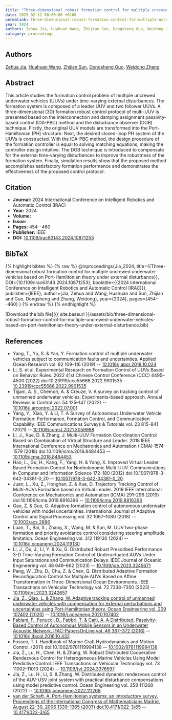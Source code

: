 ```yaml
---
title: "Three-dimensional robust formation control for multiple uncrewed underwater vehicles based on Port-Hamiltonian theory under external disturbance"
date: 2025-02-12 00:00:00 +0100
permalink: three-dimensional-robust-formation-control-for-multiple-uncrewed-underwater-vehicles-based-on-port-hamiltonian-theory-under-external-disturbance
year: 2024
authors: Zehua Jia, Huahuan Wang, Zhijian Sun, Dongsheng Guo, Weidong Zhang
category: proceedings
---
```

 
## Authors
[Zehua Jia](authors/zehua-jia), [Huahuan Wang](authors/huahuan-wang), [Zhijian Sun](authors/zhijian-sun), [Dongsheng Guo](authors/dongsheng-guo), [Weidong Zhang](authors/weidong-zhang)
 
## Abstract
This article studies the formation control problem of multiple uncrewed underwater vehicles (UUVs) under time-varying external disturbances. The formation system is composed of a leader UUV and two follower UUVs. A three-dimensional (3D) formation robust control protocol of multi-UUV is presented based on the interconnection and damping assignment passivity-based control (IDA-PBC) method and the disturbance observer (DOB) technique. Firstly, the original UUV models are transformed into the Port-Hamiltonian (PH) structure. Next, the desired closed-loop PH system of the UUVs is constructed. With the IDA-PBC method, the design procedure of the formation controller is equal to solving matching equations, making the controller design intuitive. The DOB technique is introduced to compensate for the external time-varying disturbances to improve the robustness of the formation system. Finally, simulation results show that the proposed method accomplishes satisfactory formation performance and demonstrates the effectiveness of the proposed control protocol.
 
## Citation
- **Journal:** 2024 International Conference on Intelligent Robotics and Automatic Control (IRAC)
- **Year:** 2024
- **Volume:** 
- **Issue:** 
- **Pages:** 454--460
- **Publisher:** IEEE
- **DOI:** [10.1109/irac63143.2024.10871253](https://doi.org/10.1109/irac63143.2024.10871253)
 
## BibTeX
{% highlight bibtex %}
{% raw %}
@inproceedings{Jia_2024,
  title={{Three-dimensional robust formation control for multiple uncrewed underwater vehicles based on Port-Hamiltonian theory under external disturbance}},
  DOI={10.1109/irac63143.2024.10871253},
  booktitle={{2024 International Conference on Intelligent Robotics and Automatic Control (IRAC)}},
  publisher={IEEE},
  author={Jia, Zehua and Wang, Huahuan and Sun, Zhijian and Guo, Dongsheng and Zhang, Weidong},
  year={2024},
  pages={454--460}
}
{% endraw %}
{% endhighlight %}
 
[Download the bib file]({{ site.baseurl }}/assets/bib/three-dimensional-robust-formation-control-for-multiple-uncrewed-underwater-vehicles-based-on-port-hamiltonian-theory-under-external-disturbance.bib)
 
## References
- Yang, T., Yu, S. & Yan, Y. Formation control of multiple underwater vehicles subject to communication faults and uncertainties. Applied Ocean Research vol. 82 109–116 (2019) -- [10.1016/j.apor.2018.10.024](https://doi.org/10.1016/j.apor.2018.10.024)
- Li, S. et al. Experimental Research on Formation Control of UUVs Based on Behavior Rules. 2022 41st Chinese Control Conference (CCC) 4495–4500 (2022) doi:10.23919/ccc55666.2022.9901535 -- [10.23919/ccc55666.2022.9901535](https://doi.org/10.23919/ccc55666.2022.9901535)
- Tijjani, A. S., Chemori, A. & Creuze, V. A survey on tracking control of unmanned underwater vehicles: Experiments-based approach. Annual Reviews in Control vol. 54 125–147 (2022) -- [10.1016/j.arcontrol.2022.07.001](https://doi.org/10.1016/j.arcontrol.2022.07.001)
- Yang, Y., Xiao, Y. & Li, T. A Survey of Autonomous Underwater Vehicle Formation: Performance, Formation Control, and Communication Capability. IEEE Communications Surveys &amp; Tutorials vol. 23 815–841 (2021) -- [10.1109/comst.2021.3059998](https://doi.org/10.1109/comst.2021.3059998)
- Li, J., Xue, D. & Zhang, J. Multi-UUV Formation Coordination Control Based on Combination of Virtual Structure and Leader. 2018 IEEE International Conference on Mechatronics and Automation (ICMA) 1574–1579 (2018) doi:10.1109/icma.2018.8484453 -- [10.1109/icma.2018.8484453](https://doi.org/10.1109/icma.2018.8484453)
- Hao, L., Gu, H., Kang, F., Yang, H. & Yang, X. Improved Virtual Leader Based Formation Control for Nonholonomic Multi-UUV. Communications in Computer and Information Science 172–180 (2012) doi:10.1007/978-3-642-34381-0_20 -- [10.1007/978-3-642-34381-0_20](https://doi.org/10.1007/978-3-642-34381-0_20)
- Juan, L., Xu, Z., Honghan, Z. & Xue, D. Trajectory Tracking Control of Multi-AUVs Formation based on Virtual Leader. 2019 IEEE International Conference on Mechatronics and Automation (ICMA) 291–296 (2019) doi:10.1109/icma.2019.8816396 -- [10.1109/icma.2019.8816396](https://doi.org/10.1109/icma.2019.8816396)
- Gao, Z. & Guo, G. Adaptive formation control of autonomous underwater vehicles with model uncertainties. International Journal of Adaptive Control and Signal Processing vol. 32 1067–1080 (2018) -- [10.1002/acs.2886](https://doi.org/10.1002/acs.2886)
- Luan, T., Bai, X., Zhang, X., Wang, M. & Sun, M. UUV two-phase formation and priority avoidance control considering steering amplitude limitation. Ocean Engineering vol. 312 119130 (2024) -- [10.1016/j.oceaneng.2024.119130](https://doi.org/10.1016/j.oceaneng.2024.119130)
- Li, J., Du, J., Li, Y. & Xu, G. Distributed Robust Prescribed Performance 3-D Time-Varying Formation Control of Underactuated AUVs Under Input Saturations and Communication Delays. IEEE Journal of Oceanic Engineering vol. 48 649–662 (2023) -- [10.1109/joe.2023.3245671](https://doi.org/10.1109/joe.2023.3245671)
- Pang, W., Zhu, D., Chu, Z. & Chen, Q. Distributed Adaptive Formation Reconfiguration Control for Multiple AUVs Based on Affine Transformation in Three-Dimensional Ocean Environments. IEEE Transactions on Vehicular Technology vol. 72 7338–7350 (2023) -- [10.1109/tvt.2023.3242657](https://doi.org/10.1109/tvt.2023.3242657)
- [Jia, Z., Qiao, L. & Zhang, W. Adaptive tracking control of unmanned underwater vehicles with compensation for external perturbations and uncertainties using Port-Hamiltonian theory. Ocean Engineering vol. 209 107402 (2020)](adaptive-tracking-control-of-unmanned-underwater-vehicles-with-compensation-for-external-perturbations-and-uncertainties-using-port-hamiltonian-theory) -- [10.1016/j.oceaneng.2020.107402](https://doi.org/10.1016/j.oceaneng.2020.107402)
- [Fabiani, F., Fenucci, D., Fabbri, T. & Caiti, A. A Distributed, Passivity-Based Control of Autonomous Mobile Sensors in an Underwater Acoustic Network. IFAC-PapersOnLine vol. 49 367–372 (2016)](a-distributed-passivity-based-control-of-autonomous-mobile-sensors-in-an-underwater-acoustic-network) -- [10.1016/j.ifacol.2016.10.432](https://doi.org/10.1016/j.ifacol.2016.10.432)
- Fossen, T. I. Handbook of Marine Craft Hydrodynamics and Motion Control. (2011) doi:10.1002/9781119994138 -- [10.1002/9781119994138](https://doi.org/10.1002/9781119994138)
- Jia, Z., Lu, H., Chen, H. & Zhang, W. Robust Distributed Cooperative Rendezvous Control for Heterogeneous Marine Vehicles Using Model Predictive Control. IEEE Transactions on Vehicular Technology vol. 73 11002–11013 (2024) -- [10.1109/tvt.2024.3376597](https://doi.org/10.1109/tvt.2024.3376597)
- Jia, Z., Lu, H., Li, S. & Zhang, W. Distributed dynamic rendezvous control of the AUV-USV joint system with practical disturbance compensations using model predictive control. Ocean Engineering vol. 258 111268 (2022) -- [10.1016/j.oceaneng.2022.111268](https://doi.org/10.1016/j.oceaneng.2022.111268)
- [van der Schaft, A. Port-Hamiltonian systems: an introductory survey. Proceedings of the International Congress of Mathematicians Madrid, August 22–30, 2006 1339–1365 (2007) doi:10.4171/022-3/65](port-hamiltonian-systems-an-introductory-survey) -- [10.4171/022-3/65](https://doi.org/10.4171/022-3/65)

